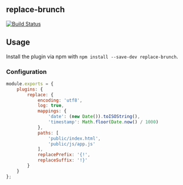 ## replace-brunch
[![Build Status](https://travis-ci.org/mcfarljw/replace-brunch.svg?branch=master)](https://travis-ci.org/mcfarljw/replace-brunch)

## Usage
Install the plugin via npm with `npm install --save-dev replace-brunch`.

### Configuration

```javascript
module.exports = {
    plugins: {
        replace: {
            encoding: 'utf8',
            log: true,
            mappings: {
                'date': (new Date()).toISOString(),
                'timestamp': Math.floor(Date.now() / 1000)
            },
            paths: [
                'public/index.html',
                'public/js/app.js'
            ],
            replacePrefix: '{!',
            replaceSuffix: '!}'
        }
    }
};
```
